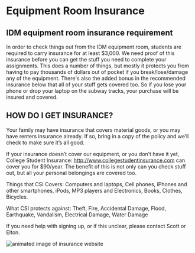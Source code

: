 # Equipment Room Insurance

## IDM equipment room insurance requirement

In order to check things out from the IDM equipment room, students are required to carry insurance for at least $3,000. We need proof of this insurance before you can get the stuff you need to complete your assignments. This does a number of things, but mostly it protects you from having to pay thousands of dollars out of pocket if you break/lose/damage any of the equipment. There's also the added bonus in the recommended insurance below that all of your stuff gets covered too. So if you lose your phone or drop your laptop on the subway tracks, your purchase will be insured and covered.

## HOW DO I GET INSURANCE?
Your family may have insurance that covers material goods, or you may have renters insurance already. If so, bring in a copy of the policy and we’ll check to make sure it’s all good. 

If your insurance doesn’t cover our equipment, or you don’t have it yet, College Student Insurance: http://www.collegestudentinsurance.com can cover you for $90/year. The benefit of this is not only can you check stuff out, but all your personal belongings are covered too.

Things that CSI Covers:  Computers and laptops, Cell phones, iPhones and other smartphones, iPods, MP3 players and Electronics, Books, Clothes, Bicycles. 

What CSI protects against: Theft, Fire, Accidental Damage, Flood, Earthquake, Vandalism, Electrical Damage, Water Damage

If you need help with signing up, or if this unclear, please contact Scott or Elton.

![animated image of insurance website](https://github.com/IDMNYU/ER_Insurance/blob/master/insurance.gif?raw=true "College Student Insurance website demo")
